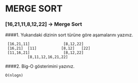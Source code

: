 # MERGE SORT
### [16,21,11,8,12,22] -> Merge Sort

####1. Yukarıdaki dizinin sort türüne göre aşamalarını yazınız.
```
 [16,21,11]               [8,12,22]
 [16,21]  [11]           [8,12]   [22]
 [11,16,21]               [8,12,22]
          [8,11,12,16,21,22]
```
####2. Big-O gösterimini yazınız.
```
O(nlogn)
```